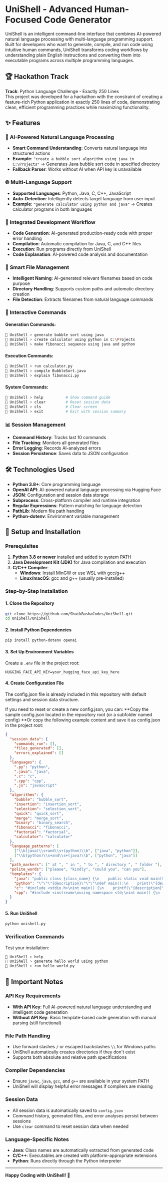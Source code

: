 # UniShell - Advanced Human-Focused Code Generator

UniShell is an intelligent command-line interface that combines AI-powered natural language processing with multi-language programming support. Built for developers who want to generate, compile, and run code using intuitive human commands, UniShell transforms coding workflows by understanding plain English instructions and converting them into executable programs across multiple programming languages.

## 🏆 Hackathon Track

**Track**: Python Language Challenge - Exactly 250 Lines  
This project was developed for a hackathon with the constraint of creating a feature-rich Python application in exactly 250 lines of code, demonstrating clean, efficient programming practices while maximizing functionality.

## ✨ Features

### 🤖 **AI-Powered Natural Language Processing**
- **Smart Command Understanding**: Converts natural language into structured actions
- **Example**: `"create a bubble sort algorithm using java in C:\Projects"` → Generates Java bubble sort code in specified directory
- **Fallback Parser**: Works without AI when API key is unavailable

### 🌐 **Multi-Language Support**
- **Supported Languages**: Python, Java, C, C++, JavaScript
- **Auto-Detection**: Intelligently detects target language from user input
- **Example**: `"generate calculator using python and java"` → Creates calculator programs in both languages

### 🔧 **Integrated Development Workflow**
- **Code Generation**: AI-generated production-ready code with proper error handling
- **Compilation**: Automatic compilation for Java, C, and C++ files
- **Execution**: Run programs directly from UniShell
- **Code Explanation**: AI-powered code analysis and documentation

### 📁 **Smart File Management**
- **Intelligent Naming**: AI-generated relevant filenames based on code purpose
- **Directory Handling**: Supports custom paths and automatic directory creation
- **File Detection**: Extracts filenames from natural language commands

### 🎯 **Interactive Commands**

#### Generation Commands:
```bash
🚀 UniShell > generate bubble sort using java
🚀 UniShell > create calculator using python in C:\Projects
🚀 UniShell > make fibonacci sequence using java and python
```

#### Execution Commands:
```bash
🚀 UniShell > run calculator.py
🚀 UniShell > compile BubbleSort.java
🚀 UniShell > explain fibonacci.py
```

#### System Commands:
```bash
🚀 UniShell > help          # Show command guide
🚀 UniShell > clear         # Reset session data
🚀 UniShell > cls           # Clear screen
🚀 UniShell > exit          # Exit with session summary
```

### 📊 **Session Management**
- **Command History**: Tracks last 10 commands
- **File Tracking**: Monitors all generated files
- **Error Logging**: Records AI-analyzed errors
- **Session Persistence**: Saves data to JSON configuration

## 🛠️ Technologies Used

- **Python 3.8+**: Core programming language
- **OpenAI API**: AI-powered natural language processing via Hugging Face
- **JSON**: Configuration and session data storage
- **Subprocess**: Cross-platform compiler and runtime integration
- **Regular Expressions**: Pattern matching for language detection
- **PathLib**: Modern file path handling
- **Python-dotenv**: Environment variable management

## 🚀 Setup and Installation

### Prerequisites
1. **Python 3.8 or newer** installed and added to system PATH
2. **Java Development Kit (JDK)** for Java compilation and execution
3. **C/C++ Compiler**:
   - **Windows**: Install MinGW or use WSL with gcc/g++
   - **Linux/macOS**: gcc and g++ (usually pre-installed)

### Step-by-Step Installation

#### 1. Clone the Repository
```bash
git clone https://github.com/ShaikBashaCodes/UniShell.git
cd UniShell/UniShell
```

#### 2. Install Python Dependencies
```bash
pip install python-dotenv openai
```

#### 3. Set Up Environment Variables
Create a `.env` file in the project root:
```env
HUGGING_FACE_API_KEY=your_hugging_face_api_key_here
```

#### 4. Create Configuration File
The config.json file is already included in this repository with default settings and session data structure.

If you need to reset or create a new config.json, you can:
**Copy the sample config.json located in the repository root (or a subfolder named config)
**Or copy the following example content and save it as config.json in the project root:
```json
{
  "session_data": {
    "commands_run": [],
    "files_generated": [],
    "errors_explained": []
  },
  "languages": {
    ".py": "python",
    ".java": "java",
    ".c": "c",
    ".cpp": "cpp",
    ".js": "javascript"
  },
  "algorithms": {
    "bubble": "bubble_sort",
    "insertion": "insertion_sort",
    "selection": "selection_sort",
    "quick": "quick_sort",
    "merge": "merge_sort",
    "binary": "binary_search",
    "fibonacci": "fibonacci",
    "factorial": "factorial",
    "calculator": "calculator"
  },
  "language_patterns": [
    ["\\b(java)\\s+and\\s+(python)\\b", ["java", "python"]],
    ["\\b(python)\\s+and\\s+(java)\\b", ["python", "java"]]
  ],
  "path_markers": [" at ", " in ", " to ", " directory ", " folder "],
  "polite_words": ["please", "kindly", "could you", "can you"],
  "templates": {
    "java": "public class {class_name} {\n    public static void main(String[] args) {\n        System.out.println(\"{description}\");\n    }\n}",
    "python": "\"\"\"{description}\"\"\"\ndef main():\n    print(\"{description}\")\n\nif __name__ == \"__main__\": main()",
    "c": "#include <stdio.h>\nint main() {\n    printf(\"{description}\\n\");\n    return 0;\n}",
    "cpp": "#include <iostream>\nusing namespace std;\nint main() {\n    cout << \"{description}\" << endl;\n    return 0;\n}"
  }
}
```


#### 5. Run UniShell
```bash
python unishell.py
```

### Verification Commands
Test your installation:
```bash
🚀 UniShell > help
🚀 UniShell > generate hello world using python
🚀 UniShell > run hello_world.py
```

## 📝 Important Notes

### API Key Requirements
- **With API Key**: Full AI-powered natural language understanding and intelligent code generation
- **Without API Key**: Basic template-based code generation with manual parsing (still functional)

### File Path Handling
- Use forward slashes `/` or escaped backslashes `\\` for Windows paths
- UniShell automatically creates directories if they don't exist
- Supports both absolute and relative path specifications

### Compiler Dependencies
- Ensure `javac`, `java`, `gcc`, and `g++` are available in your system PATH
- UniShell will display helpful error messages if compilers are missing

### Session Data
- All session data is automatically saved to `config.json`
- Command history, generated files, and error analyses persist between sessions
- Use `clear` command to reset session data when needed

### Language-Specific Notes
- **Java**: Class names are automatically extracted from generated code
- **C/C++**: Executables are created with platform-appropriate extensions
- **Python**: Runs directly through the Python interpreter

---

**Happy Coding with UniShell!** 🚀